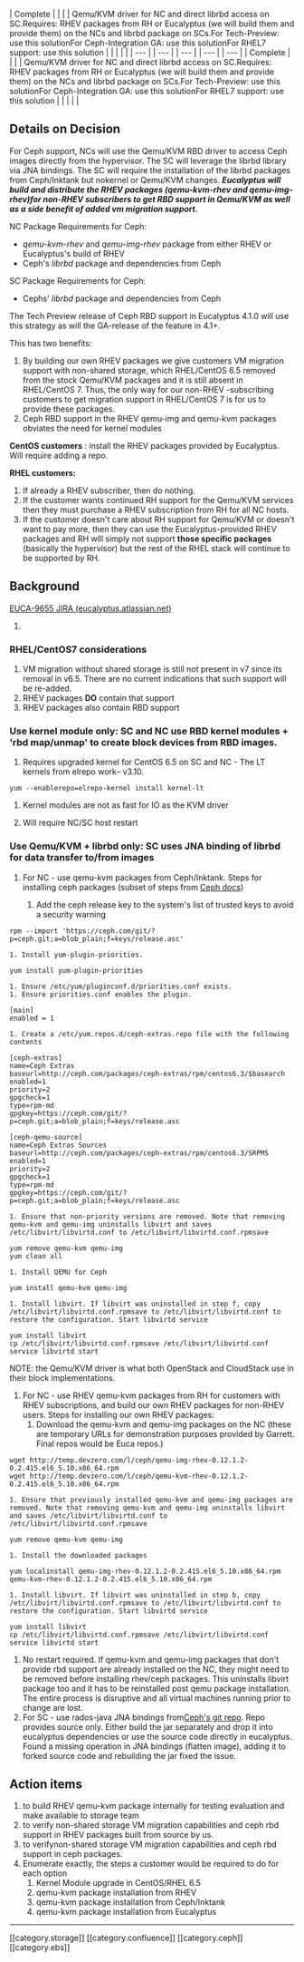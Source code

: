 

| Complete | 
|  | 
| Qemu/KVM driver for NC and direct librbd access on SC.Requires: RHEV packages from RH or Eucalyptus (we will build them and provide them) on the NCs and librbd package on SCs.For Tech-Preview: use this solutionFor Ceph-Integration GA: use this solutionFor RHEL7 support: use this solution | 
|  | 
|  | 
|  --- | 
|  --- | 
|  --- | 
|  --- | 
|  --- | 
| Complete | 
|  | 
| Qemu/KVM driver for NC and direct librbd access on SC.Requires: RHEV packages from RH or Eucalyptus (we will build them and provide them) on the NCs and librbd package on SCs.For Tech-Preview: use this solutionFor Ceph-Integration GA: use this solutionFor RHEL7 support: use this solution | 
|  | 
|  | 


## Details on Decision
For Ceph support, NCs will use the Qemu/KVM RBD driver to access Ceph images directly from the hypervisor. The SC will leverage the librbd library via JNA bindings. The SC will require the installation of the librbd packages from Ceph/Inktank but nokernel or Qemu/KVM changes. **_Eucalyptus will build and distribute the RHEV packages (qemu-kvm-rhev and qemu-img-rhev)for non-RHEV subscribers to get RBD support in Qemu/KVM as well as a side benefit of added vm migration support._** 

NC Package Requirements for Ceph:


*  _qemu-kvm-rhev_  and  _qemu-img-rhev_ package from either RHEV or Eucalyptus's build of RHEV
* Ceph's  _librbd_  package and dependencies from Ceph

SC Package Requirements for Ceph:


* Cephs'  _librbd_  package and dependencies from Ceph

    

    

The Tech Preview release of Ceph RBD support in Eucalyptus 4.1.0 will use this strategy as will the GA-release of the feature in 4.1+.

This has two benefits:


1. By building our own RHEV packages we give customers VM migration support with non-shared storage, which RHEL/CentOS 6.5 removed from the stock Qemu/KVM packages and it is still absent in RHEL/CentOS 7. Thus, the only way for our non-RHEV -subscribing customers to get migration support in RHEL/CentOS 7 is for us to provide these packages.
1. Ceph RBD support in the RHEV qemu-img and qemu-kvm packages obviates the need for kernel modules

 **CentOS customers** : install the RHEV packages provided by Eucalyptus. Will require adding a repo.

 **RHEL customers:** 


1. If already a RHEV subscriber, then do nothing.
1. If the customer wants continued RH support for the Qemu/KVM services then they must purchase a RHEV subscription from RH for all NC hosts.
1. If the customer doesn't care about RH support for Qemu/KVM or doesn't want to pay more, then they can use the Eucalyptus-provided RHEV packages and RH will simply not support  **those specific packages** (basically the hypervisor) but the rest of the RHEL stack will continue to be supported by RH.


## Background
[EUCA-9655 JIRA (eucalyptus.atlassian.net)](https://eucalyptus.atlassian.net/browse/EUCA-9655)




1. 
### RHEL/CentOS7 considerations

1. VM migration without shared storage is still not present in v7 since its removal in v6.5. There are no current indications that such support will be re-added.
1. RHEV packages **DO**  contain that support
1. RHEV packages also contain RBD support




### Use kernel module only: SC and NC use RBD kernel modules + 'rbd map/unmap' to create block devices from RBD images.

1. Requires upgraded kernel for CentOS 6.5 on SC and NC - The LT kernels from elrepo work– v3.10.


```
yum --enablerepo=elrepo-kernel install kernel-lt
```

1. Kernel modules are not as fast for IO as the KVM driver


1. Will require NC/SC host restart




### Use Qemu/KVM + librbd only: SC uses JNA binding of librbd for data transfer to/from images

1. For NC - use qemu-kvm packages from Ceph/Inktank. Steps for installing ceph packages (subset of steps from [Ceph docs](http://ceph.com/docs/master/install/install-vm-cloud/#install-qemu))


    1. Add the ceph release key to the system's list of trusted keys to avoid a security warning


```
rpm --import 'https://ceph.com/git/?p=ceph.git;a=blob_plain;f=keys/release.asc'
```

    1. Install yum-plugin-priorities.


```
yum install yum-plugin-priorities
```

    1. Ensure /etc/yum/pluginconf.d/priorities.conf exists.
    1. Ensure priorities.conf enables the plugin.


```
[main]
enabled = 1
```

    1. Create a /etc/yum.repos.d/ceph-extras.repo file with the following contents


```
[ceph-extras]
name=Ceph Extras
baseurl=http://ceph.com/packages/ceph-extras/rpm/centos6.3/$basearch
enabled=1
priority=2
gpgcheck=1
type=rpm-md
gpgkey=https://ceph.com/git/?p=ceph.git;a=blob_plain;f=keys/release.asc
 
[ceph-qemu-source]
name=Ceph Extras Sources
baseurl=http://ceph.com/packages/ceph-extras/rpm/centos6.3/SRPMS
enabled=1
priority=2
gpgcheck=1
type=rpm-md
gpgkey=https://ceph.com/git/?p=ceph.git;a=blob_plain;f=keys/release.asc
```

    1. Ensure that non-priority versions are removed. Note that removing qemu-kvm and qemu-img uninstalls libvirt and saves /etc/libvirt/libvirtd.conf to /etc/libvirt/libvirtd.conf.rpmsave


```
yum remove qemu-kvm qemu-img
yum clean all
```

    1. Install QEMU for Ceph


```
yum install qemu-kvm qemu-img
```

    1. Install libvirt. If libvirt was uninstalled in step f, copy /etc/libvirt/libvirtd.conf.rpmsave to /etc/libvirt/libvirtd.conf to restore the configuration. Start libvirtd service


```
yum install libvirt
cp /etc/libvirt/libvirtd.conf.rpmsave /etc/libvirt/libvirtd.conf
service libvirtd start
```
NOTE: the Qemu/KVM driver is what both OpenStack and CloudStack use in their block implementations.



    
1. For NC - use RHEV qemu-kvm packages from RH for customers with RHEV subscriptions, and build our own RHEV packages for non-RHEV users. Steps for installing our own RHEV packages:
    1. Download the qemu-kvm and qemu-img packages on the NC (these are temporary URLs for demonstration purposes provided by Garrett. Final repos would be Euca repos.)


```
wget http://temp.devzero.com/l/ceph/qemu-img-rhev-0.12.1.2-0.2.415.el6_5.10.x86_64.rpm
wget http://temp.devzero.com/l/ceph/qemu-kvm-rhev-0.12.1.2-0.2.415.el6_5.10.x86_64.rpm
```

    1. Ensure that previously installed qemu-kvm and qemu-img packages are removed. Note that removing qemu-kvm and qemu-img uninstalls libvirt and saves /etc/libvirt/libvirtd.conf to /etc/libvirt/libvirtd.conf.rpmsave


```
yum remove qemu-kvm qemu-img
```

    1. Install the downloaded packages


```
yum localinstall qemu-img-rhev-0.12.1.2-0.2.415.el6_5.10.x86_64.rpm qemu-kvm-rhev-0.12.1.2-0.2.415.el6_5.10.x86_64.rpm
```

    1. Install libvirt. If libvirt was uninstalled in step b, copy /etc/libvirt/libvirtd.conf.rpmsave to /etc/libvirt/libvirtd.conf to restore the configuration. Start libvirtd service


```
yum install libvirt
cp /etc/libvirt/libvirtd.conf.rpmsave /etc/libvirt/libvirtd.conf
service libvirtd start
```


    
1. No restart required. If qemu-kvm and qemu-img packages that don't provide rbd support are already installed on the NC, they might need to be removed before installing rhev/ceph packages. This uninstalls libvirt package too and it has to be reinstalled post qemu package installation. The entire process is disruptive and all virtual machines running prior to change are lost.
1. For SC - use rados-java JNA bindings from[Ceph's git repo](https://github.com/ceph/rados-java). Repo provides source only. Either build the jar separately and drop it into eucalyptus dependencies or use the source code directly in eucalyptus. Found a missing operation in JNA bindings (flatten image), adding it to forked source code and rebuilding the jar fixed the issue.


## Action items

1.  to build RHEV qemu-kvm package internally for testing evaluation and make available to storage team
1.  to verify non-shared storage VM migration capabilities and ceph rbd support in RHEV packages built from source by us.
1.  to verifynon-shared storage VM migration capabilities and ceph rbd support in ceph packages.
1. Enumerate exactly, the steps a customer would be required to do for each option
    1. Kernel Module upgrade in CentOS/RHEL 6.5
    1. qemu-kvm package installation from RHEV
    1. qemu-kvm package installation from Ceph/Inktank
    1. qemu-kvm package installation from Eucalyptus

    



*****

[[category.storage]] 
[[category.confluence]] 
[[category.ceph]] 
[[category.ebs]]
